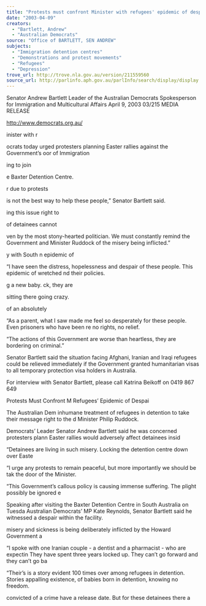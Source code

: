 ```yaml
---
title: "Protests must confront Minister with refugees' epidemic of despair."
date: "2003-04-09"
creators:
  - "Bartlett, Andrew"
  - "Australian Democrats"
source: "Office of BARTLETT, SEN ANDREW"
subjects:
  - "Immigration detention centres"
  - "Demonstrations and protest movements"
  - "Refugees"
  - "Depression"
trove_url: http://trove.nla.gov.au/version/211559560
source_url: http://parlinfo.aph.gov.au/parlInfo/search/display/display.w3p;query=Id%3A%22media/pressrel/PZ096%22
---
```


 

 Senator Andrew Bartlett   Leader of the Australian Democrats               Spokesperson for Immigration and Multicultural Affairs  April 9, 2003                  03/215                                       MEDIA RELEASE                   

 

 http://www.democrats.org.au/ 

 inister with  r 

 ocrats today urged protesters planning Easter rallies against the Government’s  oor of Immigration 

 

 ing to join 

 e Baxter Detention Centre. 

 r due to protests 

 is not the best way to help these people,” Senator Bartlett said. 

 ing this issue right to 

 of detainees cannot 

 ven by the most stony-hearted politician.  We must constantly remind the  Government and Minister Ruddock of the misery being inflicted.”  

 y with South  n epidemic of 

 “I have seen the distress, hopelessness and despair of these people.  This epidemic of wretched  nd their policies. 

 g a new baby.   ck, they are 

 sitting there going crazy. 

  of an absolutely 

 “As a parent, what I saw made me feel so desperately for these people. Even prisoners who have  been re no rights, no relief. 

 

 “The actions of this Government are worse than heartless, they are bordering on criminal.”   

 Senator Bartlett said the situation facing Afghani, Iranian and Iraqi refugees could be relieved  immediately if the Government granted humanitarian visas to all temporary protection visa holders  in Australia.   

 For interview with Senator Bartlett, please call Katrina Beikoff on 0419 867 649 

 Protests Must Confront M Refugees’ Epidemic of Despai

 The Australian Dem inhumane treatment of refugees in detention to take their message right to the d Minister Philip Ruddock. 

 Democrats’ Leader Senator Andrew Bartlett said he was concerned protesters plann Easter rallies would adversely affect detainees insid  

 “Detainees are living in such misery. Locking the detention centre down over Easte

 

 “I urge any protests to remain peaceful, but more importantly we should be tak the door of the Minister.   

 “This Government’s callous policy is causing immense suffering.  The plight  possibly be ignored e

 

 Speaking after visiting the Baxter Detention Centre in South Australia on Tuesda Australian Democrats’ MP Kate Reynolds, Senator Bartlett said he witnessed a despair within the facility.   

 misery and sickness is being deliberately inflicted by the Howard Government a  

 “I spoke with one Iranian couple - a dentist and a pharmacist - who are expectin They have spent three years locked up.  They can’t go forward and they can’t go ba

 

 “Their’s is a story evident 100 times over among refugees in detention. Stories appalling existence, of babies born in detention, knowing no freedom.   

  convicted of a crime have a release date.  But for these detainees there a

